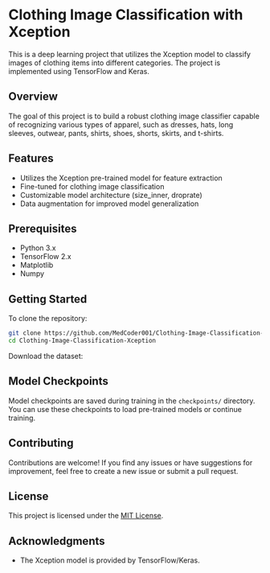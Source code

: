 # Clothing Image Classification with Xception

This is a deep learning project that utilizes the Xception model to classify images of clothing items into different categories. The project is implemented using TensorFlow and Keras.

## Overview

The goal of this project is to build a robust clothing image classifier capable of recognizing various types of apparel, such as dresses, hats, long sleeves, outwear, pants, shirts, shoes, shorts, skirts, and t-shirts.

## Features

- Utilizes the Xception pre-trained model for feature extraction
- Fine-tuned for clothing image classification
- Customizable model architecture (size_inner, droprate)
- Data augmentation for improved model generalization

## Prerequisites

- Python 3.x
- TensorFlow 2.x
- Matplotlib
- Numpy

## Getting Started

To clone the repository:

   ```bash
   git clone https://github.com/MedCoder001/Clothing-Image-Classification-Xception.git
   cd Clothing-Image-Classification-Xception
```

Download the dataset:


## Model Checkpoints

Model checkpoints are saved during training in the `checkpoints/` directory. You can use these checkpoints to load pre-trained models or continue training.

## Contributing

Contributions are welcome! If you find any issues or have suggestions for improvement, feel free to create a new issue or submit a pull request.

## License

This project is licensed under the [MIT License](LICENSE).

## Acknowledgments

- The Xception model is provided by TensorFlow/Keras.

```

